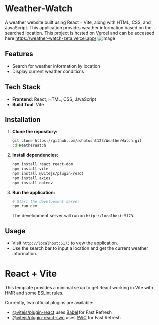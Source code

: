 
# Weather-Watch

A  weather website built using React + Vite, along with HTML, CSS, and JavaScript. This application provides weather information based on the searched location. This project is hosted on Vercel and can be accessed here https://weather-watch-zeta.vercel.app/
![image](https://github.com/user-attachments/assets/dd52772b-c507-4d30-a82e-26e9bef821d3)


## Features

- Search for weather information by location
- Display current weather conditions

## Tech Stack

- **Frontend**: React, HTML, CSS, JavaScript
- **Build Tool**: Vite

## Installation

1. **Clone the repository:**

    ```bash
    git clone https://github.com/ashutosht123/WeatherWatch.git
    cd WeatherWatch
    ```

2. **Install dependencies:**

    ```bash
    npm install react react-dom
    npm install vite
    npm install @vitejs/plugin-react
    npm install axios
    npm install dotenv
    ```


4. **Run the application:**

    ```bash
    # Start the development server
    npm run dev
    ```

    The development server will run on `http://localhost:5173`.

## Usage

- Visit `http://localhost:5173` to view the application.
- Use the search bar to input a location and get the current weather information.



# React + Vite

This template provides a minimal setup to get React working in Vite with HMR and some ESLint rules.

Currently, two official plugins are available:

- [@vitejs/plugin-react](https://github.com/vitejs/vite-plugin-react/blob/main/packages/plugin-react/README.md) uses [Babel](https://babeljs.io/) for Fast Refresh
- [@vitejs/plugin-react-swc](https://github.com/vitejs/vite-plugin-react-swc) uses [SWC](https://swc.rs/) for Fast Refresh
